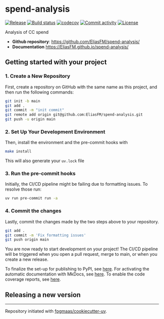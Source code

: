 # spend-analysis

[![Release](https://img.shields.io/github/v/release/EliasFM/spend-analysis)](https://img.shields.io/github/v/release/EliasFM/spend-analysis)
[![Build status](https://img.shields.io/github/actions/workflow/status/EliasFM/spend-analysis/main.yml?branch=main)](https://github.com/EliasFM/spend-analysis/actions/workflows/main.yml?query=branch%3Amain)
[![codecov](https://codecov.io/gh/EliasFM/spend-analysis/branch/main/graph/badge.svg)](https://codecov.io/gh/EliasFM/spend-analysis)
[![Commit activity](https://img.shields.io/github/commit-activity/m/EliasFM/spend-analysis)](https://img.shields.io/github/commit-activity/m/EliasFM/spend-analysis)
[![License](https://img.shields.io/github/license/EliasFM/spend-analysis)](https://img.shields.io/github/license/EliasFM/spend-analysis)

Analysis of CC spend

- **Github repository**: <https://github.com/EliasFM/spend-analysis/>
- **Documentation** <https://EliasFM.github.io/spend-analysis/>

## Getting started with your project

### 1. Create a New Repository

First, create a repository on GitHub with the same name as this project, and then run the following commands:

```bash
git init -b main
git add .
git commit -m "init commit"
git remote add origin git@github.com:EliasFM/spend-analysis.git
git push -u origin main
```

### 2. Set Up Your Development Environment

Then, install the environment and the pre-commit hooks with

```bash
make install
```

This will also generate your `uv.lock` file

### 3. Run the pre-commit hooks

Initially, the CI/CD pipeline might be failing due to formatting issues. To resolve those run:

```bash
uv run pre-commit run -a
```

### 4. Commit the changes

Lastly, commit the changes made by the two steps above to your repository.

```bash
git add .
git commit -m 'Fix formatting issues'
git push origin main
```

You are now ready to start development on your project!
The CI/CD pipeline will be triggered when you open a pull request, merge to main, or when you create a new release.

To finalize the set-up for publishing to PyPI, see [here](https://fpgmaas.github.io/cookiecutter-uv/features/publishing/#set-up-for-pypi).
For activating the automatic documentation with MkDocs, see [here](https://fpgmaas.github.io/cookiecutter-uv/features/mkdocs/#enabling-the-documentation-on-github).
To enable the code coverage reports, see [here](https://fpgmaas.github.io/cookiecutter-uv/features/codecov/).

## Releasing a new version

---

Repository initiated with [fpgmaas/cookiecutter-uv](https://github.com/fpgmaas/cookiecutter-uv).
